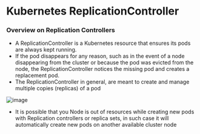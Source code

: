 # Kubernetes ReplicationController

### Overview on Replication Controllers
- A ReplicationController is a Kubernetes resource that ensures its pods are always kept running.
- If the pod disappears for any reason, such as in the event of a node disappearing from the cluster or because the pod was evicted from the node, the ReplicationController notices the missing pod and creates a replacement pod.
- The ReplicationController in general, are meant to create and manage multiple copies (replicas) of a pod

![image](https://github.com/awsbatch/my-k8s/assets/110165635/25f2fc65-3958-4ece-89f6-04bfcbab75dd)


- It is possible that you Node is out of resources while creating new pods with Replication controllers or replica sets, in such case it will automatically create new pods on another available cluster node

